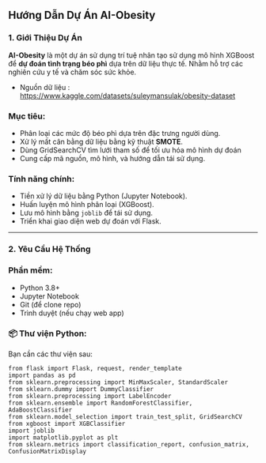 ## Hướng Dẫn Dự Án AI-Obesity

### 1. Giới Thiệu Dự Án

**AI-Obesity** là một dự án sử dụng trí tuệ nhân tạo sử dụng mô hình XGBoost để **dự đoán tình trạng béo phì** dựa trên dữ liệu thực tế. Nhằm hỗ trợ các nghiên cứu y tế và chăm sóc sức khỏe.
- Nguồn dữ liệu : https://www.kaggle.com/datasets/suleymansulak/obesity-dataset

### Mục tiêu:
- Phân loại các mức độ béo phì dựa trên đặc trưng người dùng.
- Xử lý mất cân bằng dữ liệu bằng kỹ thuật **SMOTE**.
- Dùng GridSearchCV tìm lưới tham số để tối ưu hóa mô hình dự đoán
- Cung cấp mã nguồn, mô hình, và hướng dẫn tái sử dụng.

### Tính năng chính:
- Tiền xử lý dữ liệu bằng Python (Jupyter Notebook).
- Huấn luyện mô hình phân loại (XGBoost).
- Lưu mô hình bằng `joblib` để tái sử dụng.
- Triển khai giao diện web dự đoán với Flask.

---

### 2. Yêu Cầu Hệ Thống

### Phần mềm:
- Python 3.8+
- Jupyter Notebook
- Git (để clone repo)
- Trình duyệt (nếu chạy web app)

### 📦 Thư viện Python:
Bạn cần các thư viện sau:

```text
from flask import Flask, request, render_template
import pandas as pd
from sklearn.preprocessing import MinMaxScaler, StandardScaler 
from sklearn.dummy import DummyClassifier
from sklearn.preprocessing import LabelEncoder
from sklearn.ensemble import RandomForestClassifier, AdaBoostClassifier
from sklearn.model_selection import train_test_split, GridSearchCV
from xgboost import XGBClassifier
import joblib
import matplotlib.pyplot as plt
from sklearn.metrics import classification_report, confusion_matrix, ConfusionMatrixDisplay
